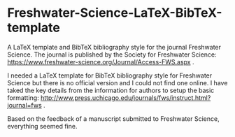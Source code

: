 Freshwater-Science-LaTeX-BibTeX-template
========================================

A LaTeX template and BibTeX bibliography style for the journal Freshwater Science. The journal is published by the Society for Freshwater Science: https://www.freshwater-science.org/Journal/Access-FWS.aspx . 

I needed a LaTeX template for BibTeX bibliography style for Freshwater Science but there is no official version and I could not find one online. I have taked the key details from the information for authors to setup the basic formatting: http://www.press.uchicago.edu/journals/fws/instruct.html?journal=fws .

Based on the feedback of a manuscript submitted to Freshwater Science, everything seemed fine.
